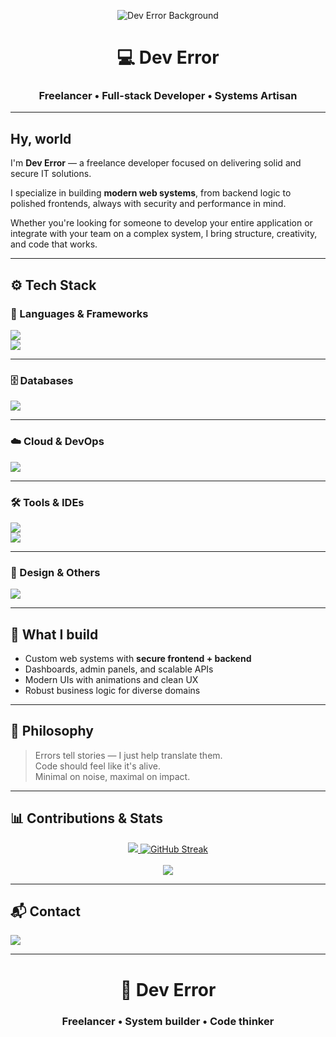 <p align="center">
  <img src="https://github.com/user-attachments/assets/924ec306-15a4-43c8-978c-e414ea896a12" alt="Dev Error Background" />
</p>

<h1 align="center">💻 Dev Error</h1>
<h3 align="center">Freelancer • Full-stack Developer • Systems Artisan</h3>

---

## Hy, world

I'm **Dev Error** — a freelance developer focused on delivering solid and secure IT solutions.

I specialize in building **modern web systems**, from backend logic to polished frontends, always with security and performance in mind.

Whether you're looking for someone to develop your entire application or integrate with your team on a complex system, I bring structure, creativity, and code that works.

---

## ⚙️ Tech Stack

### 🧠 Languages ​​& Frameworks
<div>
  <img src="https://skillicons.dev/icons?i=react,nextjs,ts,js,nodejs" />
  <br/>
  <img src="https://skillicons.dev/icons?i=tailwind,dotnet,spring,java,cs,py,c,flutter" />
</div>

---

### 🗄️ Databases
<div>
  <img src="https://skillicons.dev/icons?i=postgres,mysql,mongodb,firebase" />
</div>

---

### ☁️ Cloud & DevOps
<div>
  <img src="https://skillicons.dev/icons?i=aws,azure,docker" />
</div>

---

### 🛠️ Tools & IDEs
<div>
  <img src="https://skillicons.dev/icons?i=git,github,postman" />
  <br/>
  <img src="https://skillicons.dev/icons?i=vscode,visualstudio,rider,idea,vite" />
</div>

---

### 🎨 Design & Others
<div>
  <img src="https://skillicons.dev/icons?i=figma,notion,materialui,arduino" />
</div>

---

## 🚀 What I build

- Custom web systems with **secure frontend + backend**
- Dashboards, admin panels, and scalable APIs
- Modern UIs with animations and clean UX
- Robust business logic for diverse domains

---

## 🧠 Philosophy

> Errors tell stories — I just help translate them.  
> Code should feel like it's alive.  
> Minimal on noise, maximal on impact.

---

## 📊 Contributions & Stats

<div align="center">
  <a href="https://github.com/dev-err0r/" target="_blank">
    <img src="https://github-readme-stats.vercel.app/api?username=dev-err0r&show_icons=true&theme=transparent&include_all_commits=true&count_private=true&title_color=99ABB7&text_color=99ABB7"/>
  </a>
  <a href="https://github.com/dev-err0r/" target="_blank">
    <img src="https://streak-stats.demolab.com?user=dev-err0r&theme=transparent&mode=weekly&date_format=j%20M%5B%20Y%5D&ring=99ABB7&fire=99ABB7&currStreakLabel=99ABB7" alt="GitHub Streak" />
  </a>
  <br /><br />
  <a href="https://github.com/dev-err0r/" target="_blank">
    <img src="https://github-readme-stats.vercel.app/api/top-langs/?username=dev-err0r&layout=compact&theme=transparent&title_color=99ABB7&text_color=99ABB7" />
  </a>
</div>


---

## 📬 Contact

<div>
  <a href="mailto:d3v.3rr0r@gmail.com">
    <img src="https://img.shields.io/badge/-Gmail-%23333?style=for-the-badge&logo=gmail&logoColor=white">
  </a>
</div>

---

<h1 align="center">👾 Dev Error</h1>
<h3 align="center">Freelancer • System builder • Code thinker</h3>
